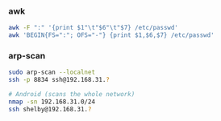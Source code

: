 ### awk

```bash
awk -F ":" '{print $1"\t"$6"\t"$7} /etc/passwd'
awk 'BEGIN{FS=":"; OFS="-"} {print $1,$6,$7} /etc/passwd'
```

### arp-scan

```bash
sudo arp-scan --localnet
ssh -p 8834 ssh@192.168.31.?

# Android (scans the whole network)
nmap -sn 192.168.31.0/24
ssh shelby@192.168.31.?
```
